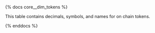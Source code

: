 {% docs core__dim_tokens %}

This table contains decimals, symbols, and names for on chain tokens.

{% enddocs %}
